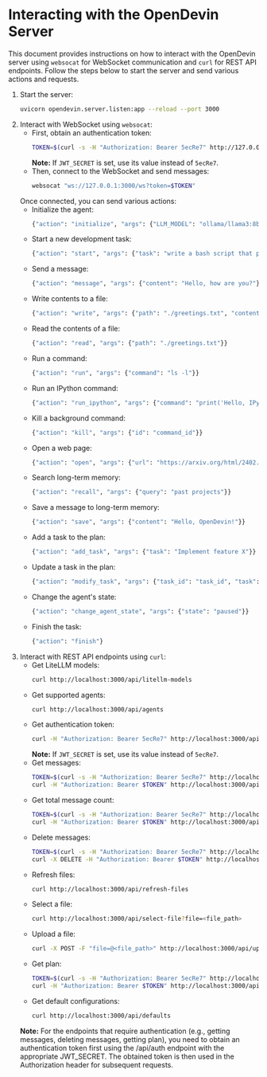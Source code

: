 # Interacting with the OpenDevin Server

This document provides instructions on how to interact with the OpenDevin server using `websocat` for WebSocket communication and `curl` for REST API endpoints. Follow the steps below to start the server and send various actions and requests.

1. Start the server:
    ```sh
    uvicorn opendevin.server.listen:app --reload --port 3000
    ```
2.  Interact with WebSocket using `websocat`:
    - First, obtain an authentication token:
        ```sh
        TOKEN=$(curl -s -H "Authorization: Bearer 5ecRe7" http://127.0.0.1:3000/api/auth | jq -r '.token')
        ```
        **Note:** If `JWT_SECRET` is set, use its value instead of `5ecRe7`.
    - Then, connect to the WebSocket and send messages:
        ```sh
        websocat "ws://127.0.0.1:3000/ws?token=$TOKEN"
        ```
    Once connected, you can send various actions:
    - Initialize the agent:
        ```sh
        {"action": "initialize", "args": {"LLM_MODEL": "ollama/llama3:8b-instruct-q8_0", "AGENT": "CodeActAgent", "LANGUAGE": "en", "LLM_API_KEY": "ollama"}}
        ```
    - Start a new development task:
        ```sh
        {"action": "start", "args": {"task": "write a bash script that prints hello"}}
        ```
    - Send a message:
        ```sh
        {"action": "message", "args": {"content": "Hello, how are you?"}}
        ```
    - Write contents to a file:
        ```sh
        {"action": "write", "args": {"path": "./greetings.txt", "content": "Hello, OpenDevin?"}}
        ```
    - Read the contents of a file:
        ```sh
        {"action": "read", "args": {"path": "./greetings.txt"}}
        ```
    - Run a command:
        ```sh
        {"action": "run", "args": {"command": "ls -l"}}
        ```
    - Run an IPython command:
        ```sh
        {"action": "run_ipython", "args": {"command": "print('Hello, IPython!')"}}
        ```
    - Kill a background command:
        ```sh
        {"action": "kill", "args": {"id": "command_id"}}
        ```
    - Open a web page:
        ```sh
        {"action": "open", "args": {"url": "https://arxiv.org/html/2402.01030v2"}}
        ```
    - Search long-term memory:
        ```sh
        {"action": "recall", "args": {"query": "past projects"}}
        ```
    - Save a message to long-term memory:
        ```sh
        {"action": "save", "args": {"content": "Hello, OpenDevin!"}}
        ```
    - Add a task to the plan:
        ```sh
        {"action": "add_task", "args": {"task": "Implement feature X"}}
        ```
    - Update a task in the plan:
        ```sh
        {"action": "modify_task", "args": {"task_id": "task_id", "task": "Updated task description"}}
        ```
    - Change the agent's state:
        ```sh
        {"action": "change_agent_state", "args": {"state": "paused"}}
        ```
    - Finish the task:
        ```sh
        {"action": "finish"}
        ```
3. Interact with REST API endpoints using `curl`:
    - Get LiteLLM models:
        ```sh
        curl http://localhost:3000/api/litellm-models
        ```
    - Get supported agents:
        ```sh
        curl http://localhost:3000/api/agents
        ```
    - Get authentication token:
        ```sh
        curl -H "Authorization: Bearer 5ecRe7" http://localhost:3000/api/auth
        ```
        **Note:** If `JWT_SECRET` is set, use its value instead of `5ecRe7`.
    - Get messages:
        ```sh
        TOKEN=$(curl -s -H "Authorization: Bearer 5ecRe7" http://localhost:3000/api/auth | jq -r '.token')
        curl -H "Authorization: Bearer $TOKEN" http://localhost:3000/api/messages
        ```
    - Get total message count:
        ```sh
        TOKEN=$(curl -s -H "Authorization: Bearer 5ecRe7" http://localhost:3000/api/auth | jq -r '.token')
        curl -H "Authorization: Bearer $TOKEN" http://localhost:3000/api/messages/total
        ```
    - Delete messages:
        ```sh
        TOKEN=$(curl -s -H "Authorization: Bearer 5ecRe7" http://localhost:3000/api/auth | jq -r '.token')
        curl -X DELETE -H "Authorization: Bearer $TOKEN" http://localhost:3000/api/messages
        ```
    - Refresh files:
        ```sh
        curl http://localhost:3000/api/refresh-files
        ```
    - Select a file:
        ```sh
        curl http://localhost:3000/api/select-file?file=<file_path>
        ```
    - Upload a file:
        ```sh
        curl -X POST -F "file=@<file_path>" http://localhost:3000/api/upload-file
        ```
    - Get plan:
        ```sh
        TOKEN=$(curl -s -H "Authorization: Bearer 5ecRe7" http://localhost:3000/api/auth | jq -r '.token')
        curl -H "Authorization: Bearer $TOKEN" http://localhost:3000/api/plan
        ```
    - Get default configurations:
        ```sh
        curl http://localhost:3000/api/defaults
        ```
    **Note:** For the endpoints that require authentication (e.g., getting messages, deleting messages, getting plan), you need to obtain an authentication token first using the /api/auth endpoint with the appropriate JWT_SECRET. The obtained token is then used in the Authorization header for subsequent requests.

